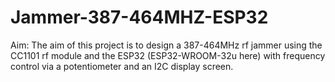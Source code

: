 # Jammer-387-464MHZ-ESP32
Aim: The aim of this project is to design a 387-464MHz rf jammer using the CC1101 rf module and the ESP32 (ESP32-WROOM-32u here) with frequency control via a potentiometer and an I2C display screen.
